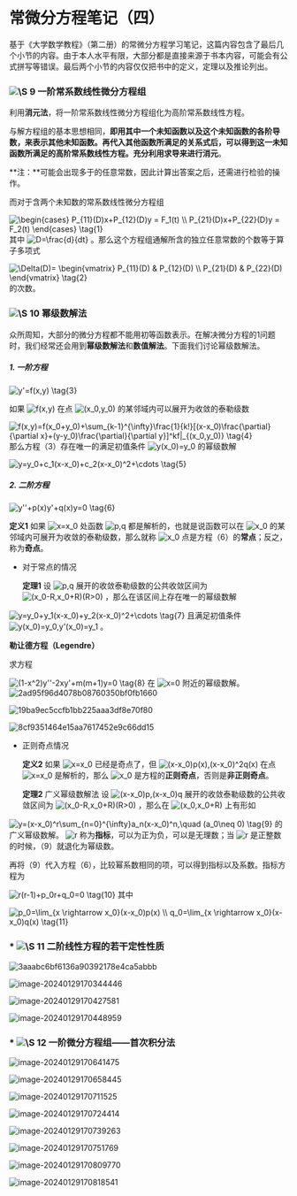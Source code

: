 # 常微分方程笔记（四）

基于《大学数学教程》（第二册）的常微分方程学习笔记，这篇内容包含了最后几个小节的内容。由于本人水平有限，大部分都是直接来源于书本内容，可能会有公式拼写等错误。最后两个小节的内容仅仅把书中的定义，定理以及推论列出。

###  <img src="https://www.zhihu.com/equation?tex=\S" alt="\S" class="ee_img tr_noresize" eeimg="1"> 9 一阶常系数线性微分方程组

利用**消元法**，将一阶常系数线性微分方程组化为高阶常系数线性方程。

与解方程组的基本思想相同，**即用其中一个未知函数以及这个未知函数的各阶导数，来表示其他未知函数。再代入其他函数所满足的关系式后，可以得到这一未知函数所满足的高阶常系数线性方程。**充分**利用求导来进行消元**。

**注：**可能会出现多于的任意常数，因此计算出答案之后，还需进行检验的操作。

而对于含两个未知数的常系数线性微分方程组

<img src="https://www.zhihu.com/equation?tex=\begin{cases}
P_{11}(D)x+P_{12}(D)y = F_1(t) \\
P_{21}(D)x+P_{22}(D)y = F_2(t) 
\end{cases}
\tag{1}
" alt="\begin{cases}
P_{11}(D)x+P_{12}(D)y = F_1(t) \\
P_{21}(D)x+P_{22}(D)y = F_2(t) 
\end{cases}
\tag{1}
" class="ee_img tr_noresize" eeimg="1">
其中 <img src="https://www.zhihu.com/equation?tex=D=\frac{d}{dt}" alt="D=\frac{d}{dt}" class="ee_img tr_noresize" eeimg="1"> 。那么这个方程组通解所含的独立任意常数的个数等于算子多项式

<img src="https://www.zhihu.com/equation?tex=\Delta(D)=
\begin{vmatrix}
P_{11}(D) & P_{12}(D) \\
P_{21}(D) & P_{22}(D)
\end{vmatrix}
\tag{2}
" alt="\Delta(D)=
\begin{vmatrix}
P_{11}(D) & P_{12}(D) \\
P_{21}(D) & P_{22}(D)
\end{vmatrix}
\tag{2}
" class="ee_img tr_noresize" eeimg="1">
的次数。

###  <img src="https://www.zhihu.com/equation?tex=\S" alt="\S" class="ee_img tr_noresize" eeimg="1"> 10 幂级数解法

众所周知，大部分的微分方程都不能用初等函数表示。在解决微分方程的1问题时，我们经常还会用到**幂级数解法**和**数值解法**。下面我们讨论幂级数解法。

##### 1. 一阶方程


<img src="https://www.zhihu.com/equation?tex=y'=f(x,y)
\tag{3}
" alt="y'=f(x,y)
\tag{3}
" class="ee_img tr_noresize" eeimg="1">

如果 <img src="https://www.zhihu.com/equation?tex=f(x,y)" alt="f(x,y)" class="ee_img tr_noresize" eeimg="1"> 在点 <img src="https://www.zhihu.com/equation?tex=(x_0,y_0)" alt="(x_0,y_0)" class="ee_img tr_noresize" eeimg="1"> 的某邻域内可以展开为收敛的泰勒级数

<img src="https://www.zhihu.com/equation?tex=f(x,y)=f(x_0+y_0)+\sum_{k-1}^{\infty}\frac{1}{k!}[(x-x_0)\frac{\partial}{\partial x}+(y-y_0)\frac{\partial}{\partial y}]^kf|_{(x_0,y_0)}
\tag{4}
" alt="f(x,y)=f(x_0+y_0)+\sum_{k-1}^{\infty}\frac{1}{k!}[(x-x_0)\frac{\partial}{\partial x}+(y-y_0)\frac{\partial}{\partial y}]^kf|_{(x_0,y_0)}
\tag{4}
" class="ee_img tr_noresize" eeimg="1">
那么方程（3）存在唯一的满足初值条件 <img src="https://www.zhihu.com/equation?tex=y(x_0)=y_0" alt="y(x_0)=y_0" class="ee_img tr_noresize" eeimg="1"> 的幂级数解

<img src="https://www.zhihu.com/equation?tex=y=y_0+c_1(x-x_0)+c_2(x-x_0)^2+\cdots
\tag{5}
" alt="y=y_0+c_1(x-x_0)+c_2(x-x_0)^2+\cdots
\tag{5}
" class="ee_img tr_noresize" eeimg="1">

##### 2. 二阶方程


<img src="https://www.zhihu.com/equation?tex=y''+p(x)y'+q(x)y=0
\tag{6}
" alt="y''+p(x)y'+q(x)y=0
\tag{6}
" class="ee_img tr_noresize" eeimg="1">

**定义1** 如果 <img src="https://www.zhihu.com/equation?tex=x=x_0" alt="x=x_0" class="ee_img tr_noresize" eeimg="1"> 处函数 <img src="https://www.zhihu.com/equation?tex=p,q" alt="p,q" class="ee_img tr_noresize" eeimg="1"> 都是解析的，也就是说函数可以在 <img src="https://www.zhihu.com/equation?tex=x_0" alt="x_0" class="ee_img tr_noresize" eeimg="1"> 的某邻域内可展开为收敛的泰勒级数，那么就称 <img src="https://www.zhihu.com/equation?tex=x_0" alt="x_0" class="ee_img tr_noresize" eeimg="1"> 点是方程（6）的**常点**；反之，称为**奇点**。

* 对于常点的情况

  **定理1** 设 <img src="https://www.zhihu.com/equation?tex=p,q" alt="p,q" class="ee_img tr_noresize" eeimg="1"> 展开的收敛泰勒级数的公共收敛区间为 <img src="https://www.zhihu.com/equation?tex=(x_0-R,x_0+R)(R>0)" alt="(x_0-R,x_0+R)(R>0)" class="ee_img tr_noresize" eeimg="1"> ，那么在该区间上存在唯一的幂级数解

<img src="https://www.zhihu.com/equation?tex=y=y_0+y_1(x-x_0)+y_2(x-x_0)^2+\cdots
  \tag{7}
  " alt="y=y_0+y_1(x-x_0)+y_2(x-x_0)^2+\cdots
  \tag{7}
  " class="ee_img tr_noresize" eeimg="1">
  且满足初值条件 <img src="https://www.zhihu.com/equation?tex=y(x_0)=y_0,y'(x_0)=y_1" alt="y(x_0)=y_0,y'(x_0)=y_1" class="ee_img tr_noresize" eeimg="1"> 。

  **勒让德方程（Legendre）**

  求方程

<img src="https://www.zhihu.com/equation?tex=(1-x^2)y''-2xy'+m(m+1)y=0
  \tag{8}
  " alt="(1-x^2)y''-2xy'+m(m+1)y=0
  \tag{8}
  " class="ee_img tr_noresize" eeimg="1">
  在 <img src="https://www.zhihu.com/equation?tex=x=0" alt="x=0" class="ee_img tr_noresize" eeimg="1"> 附近的幂级数解。
  ![2ad95f96d4078b08760350bf0fb1660](https://raw.githubusercontent.com/Daihuoo/Markdown4Zhihu/master/Data/常微分方程笔记（四）/2ad95f96d4078b08760350bf0fb1660.png)

  ![19ba9ec5ccfb1bb225aaa3df8e70f80](https://raw.githubusercontent.com/Daihuoo/Markdown4Zhihu/master/Data/常微分方程笔记（四）/19ba9ec5ccfb1bb225aaa3df8e70f80.png)

  ![8cf9351464e15aa7617452e9c66dd15](https://raw.githubusercontent.com/Daihuoo/Markdown4Zhihu/master/Data/常微分方程笔记（四）/8cf9351464e15aa7617452e9c66dd15.png)

* 正则奇点情况

  **定义2** 如果 <img src="https://www.zhihu.com/equation?tex=x=x_0" alt="x=x_0" class="ee_img tr_noresize" eeimg="1"> 已经是奇点了，但 <img src="https://www.zhihu.com/equation?tex=(x-x_0)p(x),(x-x_0)^2q(x)" alt="(x-x_0)p(x),(x-x_0)^2q(x)" class="ee_img tr_noresize" eeimg="1"> 在点 <img src="https://www.zhihu.com/equation?tex=x=x_0" alt="x=x_0" class="ee_img tr_noresize" eeimg="1"> 是解析的，那么 <img src="https://www.zhihu.com/equation?tex=x_0" alt="x_0" class="ee_img tr_noresize" eeimg="1"> 是方程的**正则奇点**，否则是**非正则奇点**。

  **定理2** 广义幂级数解法
  设 <img src="https://www.zhihu.com/equation?tex=(x-x_0)p,(x-x_0)q" alt="(x-x_0)p,(x-x_0)q" class="ee_img tr_noresize" eeimg="1"> 展开的收敛泰勒级数的公共收敛区间为 <img src="https://www.zhihu.com/equation?tex=(x_0-R,x_0+R)(R>0)" alt="(x_0-R,x_0+R)(R>0)" class="ee_img tr_noresize" eeimg="1"> ，那么在 <img src="https://www.zhihu.com/equation?tex=(x_0,x_0+R)" alt="(x_0,x_0+R)" class="ee_img tr_noresize" eeimg="1"> 上有形如

<img src="https://www.zhihu.com/equation?tex=y=(x-x_0)^r\sum_{n=0}^{\infty}a_n(x-x_0)^n,\quad (a_0\neq 0)
  \tag{9}
  " alt="y=(x-x_0)^r\sum_{n=0}^{\infty}a_n(x-x_0)^n,\quad (a_0\neq 0)
  \tag{9}
  " class="ee_img tr_noresize" eeimg="1">
  的广义幂级数解。 <img src="https://www.zhihu.com/equation?tex=r" alt="r" class="ee_img tr_noresize" eeimg="1"> 称为**指标**，可以为正为负，可以是无理数；当 <img src="https://www.zhihu.com/equation?tex=r" alt="r" class="ee_img tr_noresize" eeimg="1"> 是正整数的时候，（9）就退化为幂级数。

  再将（9）代入方程（6），比较幂系数相同的项，可以得到指标以及系数。指标方程为

<img src="https://www.zhihu.com/equation?tex=r(r-1)+p_0r+q_0=0
  \tag{10}
  " alt="r(r-1)+p_0r+q_0=0
  \tag{10}
  " class="ee_img tr_noresize" eeimg="1">
  其中

<img src="https://www.zhihu.com/equation?tex=p_0=\lim_{x \rightarrow x_0}(x-x_0)p(x) \\
  q_0=\lim_{x \rightarrow x_0}(x-x_0)q(x)
  \tag{11}
  " alt="p_0=\lim_{x \rightarrow x_0}(x-x_0)p(x) \\
  q_0=\lim_{x \rightarrow x_0}(x-x_0)q(x)
  \tag{11}
  " class="ee_img tr_noresize" eeimg="1">

### * <img src="https://www.zhihu.com/equation?tex=\S" alt="\S" class="ee_img tr_noresize" eeimg="1"> 11 二阶线性方程的若干定性性质

![3aaabc6bf6136a90392178e4ca5abbb](https://raw.githubusercontent.com/Daihuoo/Markdown4Zhihu/master/Data/常微分方程笔记（四）/3aaabc6bf6136a90392178e4ca5abbb.png)

![image-20240129170344446](https://raw.githubusercontent.com/Daihuoo/Markdown4Zhihu/master/Data/常微分方程笔记（四）/image-20240129170344446.png)

![image-20240129170427581](https://raw.githubusercontent.com/Daihuoo/Markdown4Zhihu/master/Data/常微分方程笔记（四）/image-20240129170427581.png)

![image-20240129170448959](https://raw.githubusercontent.com/Daihuoo/Markdown4Zhihu/master/Data/常微分方程笔记（四）/image-20240129170448959.png)

### * <img src="https://www.zhihu.com/equation?tex=\S" alt="\S" class="ee_img tr_noresize" eeimg="1"> 12 一阶微分方程组——首次积分法

![image-20240129170641475](https://raw.githubusercontent.com/Daihuoo/Markdown4Zhihu/master/Data/常微分方程笔记（四）/image-20240129170641475.png)

![image-20240129170658445](https://raw.githubusercontent.com/Daihuoo/Markdown4Zhihu/master/Data/常微分方程笔记（四）/image-20240129170658445.png)

![image-20240129170711525](https://raw.githubusercontent.com/Daihuoo/Markdown4Zhihu/master/Data/常微分方程笔记（四）/image-20240129170711525.png)

![image-20240129170724414](https://raw.githubusercontent.com/Daihuoo/Markdown4Zhihu/master/Data/常微分方程笔记（四）/image-20240129170724414.png)

![image-20240129170739263](https://raw.githubusercontent.com/Daihuoo/Markdown4Zhihu/master/Data/常微分方程笔记（四）/image-20240129170739263.png)

![image-20240129170751769](https://raw.githubusercontent.com/Daihuoo/Markdown4Zhihu/master/Data/常微分方程笔记（四）/image-20240129170751769.png)

![image-20240129170809770](https://raw.githubusercontent.com/Daihuoo/Markdown4Zhihu/master/Data/常微分方程笔记（四）/image-20240129170809770.png)

![image-20240129170818541](https://raw.githubusercontent.com/Daihuoo/Markdown4Zhihu/master/Data/常微分方程笔记（四）/image-20240129170818541.png)